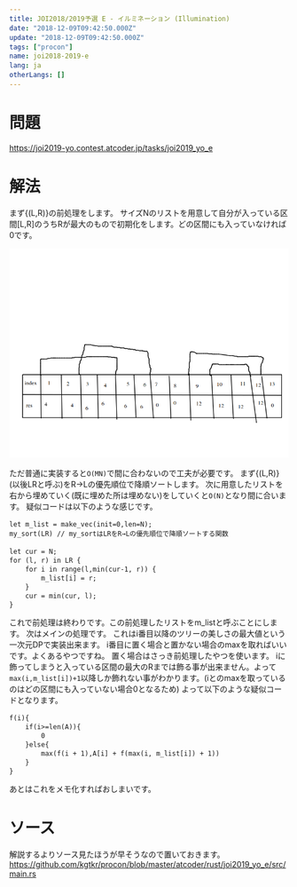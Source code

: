 ```yaml
---
title: JOI2018/2019予選 E - イルミネーション (Illumination)
date: "2018-12-09T09:42:50.000Z"
update: "2018-12-09T09:42:50.000Z"
tags: ["procon"]
name: joi2018-2019-e
lang: ja
otherLangs: []
---
```


# 問題
https://joi2019-yo.contest.atcoder.jp/tasks/joi2019_yo_e

# 解法
まず{(L,R)}の前処理をします。
サイズNのリストを用意して自分が入っている区間[L,R]のうちRが最大のもので初期化をします。どの区間にも入っていなければ0です。

![](image.png)

ただ普通に実装すると`O(MN)`で間に合わないので工夫が必要です。
まず{(L,R)}(以後LRと呼ぶ)をR→Lの優先順位で降順ソートします。
次に用意したリストを右から埋めていく(既に埋めた所は埋めない)をしていくと`O(N)`となり間に合います。
疑似コードは以下のような感じです。

```
let m_list = make_vec(init=0,len=N);
my_sort(LR) // my_sortはLRをR→Lの優先順位で降順ソートする関数

let cur = N;
for (l, r) in LR {
    for i in range(l,min(cur-1, r)) {
        m_list[i] = r;
    }
    cur = min(cur, l);
}
```

これで前処理は終わりです。この前処理したリストをm_listと呼ぶことにします。
次はメインの処理です。
これはi番目以降のツリーの美しさの最大値という一次元DPで実装出来ます。
i番目に置く場合と置かない場合のmaxを取ればいいです。よくあるやつですね。
置く場合はさっき前処理したやつを使います。
iに飾ってしまうと入っている区間の最大のRまでは飾る事が出来ません。よって`max(i,m_list[i])+1`以降しか飾れない事がわかります。(iとのmaxを取っているのはどの区間にも入っていない場合0となるため)
よって以下のような疑似コードとなります。

```
f(i){
    if(i>=len(A)){
        0
    }else{
        max(f(i + 1),A[i] + f(max(i, m_list[i]) + 1))
    }
}
```

あとはこれをメモ化すればおしまいです。


# ソース
解説するよりソース見たほうが早そうなので置いておきます。
https://github.com/kgtkr/procon/blob/master/atcoder/rust/joi2019_yo_e/src/main.rs
